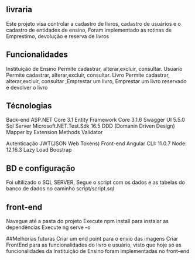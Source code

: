 ## livraria

Este projeto visa controlar a cadastro de livros, cadastro de usuários e o cadastro de entidades de ensino,
Foram implementado as rotinas de Emprestimo, devolução e reserva de livros

## Funcionalidades

Instituição de Ensino
Permite cadastrar, alterar,excluir, consultar.
Usuario
Permite cadastrar, alterar,excluir, consultar.
Livro
Permite cadastrar, alterar,excluir, consultar ,Emprestar um livro, Emprestar um livro reservado e devolver o livro


## Técnologias
Back-end
ASP.NET Core 3.1
Entity Framework Core 3.1.6 
Swagger UI 5.5.0
Sql Server
Microsoft.NET.Test.Sdk 16.5
DDD (Domanin Driven Design)
Mapper by Extension Methods
Validator 

Autenticação JWT(JSON Web Tokens)
Front-end
Angular CLI: 11.0.7
Node: 12.16.3
Lazy Load
Boostrap
 


## BD e configuração
Foi ultilizado o SQL SERVER, Segue o script com os dados e as tabelas do banco de dados no caminho script/script.sql
 
## front-end
  Navegue até a pasta do projeto
  Execute npm install para instalar as dependências
  Execute ng serve -o

##Melhorias futuras
Criar um end point para o envio das imagens
Criar FrontEnd para as funcionalidades do livro e usuário, visto que hoje só as funcionalidades da Instituição de Ensino foram implementadas no front-end